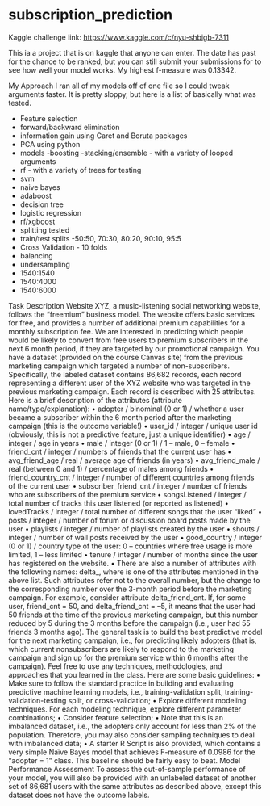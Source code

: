 # subscription_prediction
Kaggle challenge
link: https://www.kaggle.com/c/nyu-shbigb-7311


This ia a project that is on kaggle that anyone can enter. The date has past for the chance to be ranked, but you can still submit your submissions for to see how well your model works. My highest f-measure was 0.13342.

My Approach
I ran all of my models off of one file so I could tweak arguments faster. It is pretty sloppy, but here is a list of basically what was tested.

- Feature selection
- forward/backward elimination
- information gain using Caret and Boruta packages
- PCA using python
- models
-boosting
-stacking/ensemble - with a variety of looped arguments
- rf - with a variety of trees for testing
- svm
- naive bayes
- adaboost
- decision tree
- logistic regression
- rf/xgboost
- splitting tested
- train/test splits
-50:50, 70:30, 80:20, 90:10, 95:5
- Cross Validation - 10 folds
- balancing
- undersampling
- 1540:1540
- 1540:4000
- 1540:6000



Task Description
Website XYZ, a music-listening social networking website, follows the “freemium” business
model. The website offers basic services for free, and provides a number of additional premium 
capabilities for a monthly subscription fee. We are interested in predicting which people would be 
likely to convert from free users to premium subscribers in the next 6 month period, if they are 
targeted by our promotional campaign. You have a dataset (provided on the course Canvas
site) from the previous marketing campaign which targeted a number of non-subscribers.
Specifically, the labeled dataset contains 86,682 records, each record representing a different user 
of the XYZ website who was targeted in the previous marketing campaign. Each record is 
described with 25 attributes. Here is a brief description of the attributes (attribute
name/type/explanation):
• adopter / binominal (0 or 1) / whether a user became a subscriber within the 6 month period 
after the marketing campaign (this is the outcome variable!)
• user_id / integer / unique user id (obviously, this is not a predictive feature, just a unique 
identifier)
• age / integer / age in years
• male / integer (0 or 1) / 1 – male, 0 – female
• friend_cnt / integer / numbers of friends that the current user has
• avg_friend_age / real / average age of friends (in years)
• avg_friend_male / real (between 0 and 1) / percentage of males among friends
• friend_country_cnt / integer / number of different countries among friends of the current 
user
• subscriber_friend_cnt / integer / number of friends who are subscribers of the premium 
service
• songsListened / integer / total number of tracks this user listened (or reported as listened)
• lovedTracks / integer / total number of different songs that the user “liked”
• posts / integer / number of forum or discussion board posts made by the user
• playlists / integer / number of playlists created by the user
• shouts / integer / number of wall posts received by the user
• good_country / integer (0 or 1) / country type of the user: 0 – countries where free usage is 
more limited, 1 – less limited
• tenure / integer / number of months since the user has registered on the website.
• There are also a number of attributes with the following names: delta_<attrname>, where 
<attrname> is one of the attributes mentioned in the above list. Such attributes refer not to 
the overall number, but the change to the corresponding number over the 3-month period 
before the marketing campaign. For example, consider attribute delta_friend_cnt. If, for 
some user, friend_cnt = 50, and delta_friend_cnt = –5, it means that the user had 50 friends 
at the time of the previous marketing campaign, but this number reduced by 5 during the 3 
months before the campaign (i.e., user had 55 friends 3 months ago).
The general task is to build the best predictive model for the next marketing campaign, i.e., for
predicting likely adopters (that is, which current nonsubscribers are likely to respond to the 
marketing campaign and sign up for the premium service within 6 months after the campaign).
Feel free to use any techniques, methodologies, and approaches that you learned in the class. Here
are some basic guidelines:
• Make sure to follow the standard practice in building and evaluating predictive machine 
learning models, i.e., training-validation split, training-validation-testing split, or cross-validation;
• Explore different modeling techniques. For each modeling technique, explore different 
parameter combinations;
• Consider feature selection;
• Note that this is an imbalanced dataset, i.e., the adopters only account for less than 2% of 
the population. Therefore, you may also consider sampling techniques to deal with 
imbalanced data;
• A starter R Script is also provided, which contains a very simple Naïve Bayes model that 
achieves F-measure of 0.0986 for the “adopter = 1” class. This baseline should be fairly 
easy to beat.
Model Performance Assessment
To assess the out-of-sample performance of your model, you will also be provided with an 
unlabeled dataset of another set of 86,681 users with the same attributes as described above, 
except this dataset does not have the outcome labels. 

